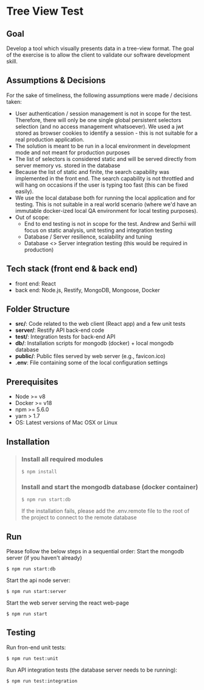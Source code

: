 # Tree View Test

## Goal
Develop a tool which visually presents data in a tree-view format. The goal of the exercise is to allow the client to validate our software development skill.

## Assumptions & Decisions
For the sake of timeliness, the following assumptions were made / decisions taken:
- User authentication / session management is not in scope for the test. Therefore, there will only be one single global persistent selectors selection (and no access management whatsoever). We used a jwt stored as browser cookies to identify a session - this is not suitable for a real production application.
- The solution is meant to be run in a local environment in development mode and not meant for production purposes
- The list of selectors is considered static and will be served directly from server memory vs. stored in the database
- Because the list of static and finite, the search capability was implemented in the front end. The search capability is not throttled and will hang on occasions if the user is typing too fast (this can be fixed easily).
- We use the local database both for running the local application and for testing. This is not suitable in a real world scenario (where we'd have an immutable docker-ized local QA environment for local testing purposes).
- Out of scope:
  - End to end testing is not in scope for the test. Andrew and Serhii will focus on static analysis, unit testing and integration testing
  - Database / Server resilience, scalability and tuning
  - Database <> Server integration testing (this would be required in production)

## Tech stack (front end & back end)
- front end:
React
- back end:
Node.js, Restify, MongoDB, Mongoose, Docker


## Folder Structure
- **src/**: Code related to the web client (React app) and a few unit tests
- **server/**: Restify API back-end code
- **test/**: Integration tests for back-end API
- **db/**: Installation scripts for mongodb (docker) + local mongodb database
- **public/**: Public files served by web server (e.g., favicon.ico)
- **.env**: File containing some of the local configuration settings

## Prerequisites

- Node >= v8
- Docker >= v18
- npm >= 5.6.0
- yarn > 1.7
- OS: Latest versions of Mac OSX or Linux

## Installation
> ### Install all required modules
> ```
> $ npm install
> ```
> ### Install and start the mongodb database (docker container)
> ```
> $ npm run start:db
> ```
> If the installation fails, please add the .env.remote file to the root of the project to connect to the remote database

## Run
Please follow the below steps in a sequential order:
Start the mongodb server (if you haven't already)
```
$ npm run start:db
```
Start the api node server:
```
$ npm run start:server
```
Start the web server serving the react web-page
```
$ npm run start
```

## Testing
Run fron-end unit tests:
```
$ npm run test:unit
```
Run API integration tests (the database server needs to be running):
```
$ npm run test:integration
```

